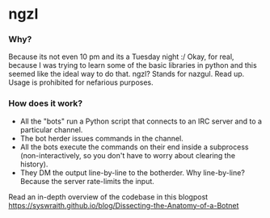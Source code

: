 # ngzl

### Why?
Because its not even 10 pm and its a Tuesday night :/
Okay, for real, because I was trying to learn some of the basic libraries in python and this seemed like the ideal way to do that.
ngzl? Stands for nazgul. Read up.
Usage is prohibited for nefarious purposes.

### How does it work?
- All the "bots" run a Python script that connects to an IRC server and to a particular channel.
- The bot herder issues commands in the channel.
- All the bots execute the commands on their end inside a subprocess (non-interactively, so you don't have to worry about clearing the history).
- They DM the output line-by-line to the botherder. Why line-by-line? Because the server rate-limits the input.

Read an in-depth overview of the codebase in this blogpost 
https://syswraith.github.io/blog/Dissecting-the-Anatomy-of-a-Botnet
